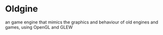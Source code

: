 # Oldgine
an game engine that mimics the graphics and behaviour of old engines and games, using OpenGL and GLEW
